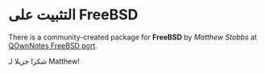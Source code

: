 # التثبيت على FreeBSD

There is a community-created package for **FreeBSD** by _Matthew Stobbs_ at [QOwnNotes FreeBSD port](https://www.freshports.org/deskutils/qownnotes).

شكرا جزيلا لـ&nbsp;Matthew!

